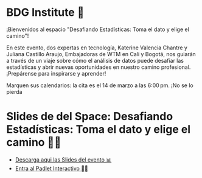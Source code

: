# BDG Institute 💛
¡Bienvenidos al espacio "Desafiando Estadísticas: Toma el dato y elige el camino"! 

 En este evento, dos expertas en tecnología, Katerine Valencia Chantre y Juliana Castillo Araujo, Embajadoras de WTM en Cali y Bogotá, nos guiarán a través de un viaje sobre cómo el análisis de datos puede desafiar las estadísticas y abrir nuevas oportunidades en nuestro camino profesional. ¡Prepárense para inspirarse y aprender!

 Marquen sus calendarios: la cita es el 14 de marzo a las 6:00 pm. ¡No se lo pierda

# Slides de del Space: Desafiando Estadísticas: Toma el dato y elige el camino 👩‍💻
* [Descarga aqui las Slides del evento 📊](https://github.com/julianacastilloaraujo/BDG-Institute/files/14609121/BDG.-.14.de.marzo.pdf)
* [Entra al Padlet Interactivo 🙌🏻](https://padlet.com/bdgpadlet/toma-el-dato-y-elige-el-camino-wmmkqmj1m7txa7al)

